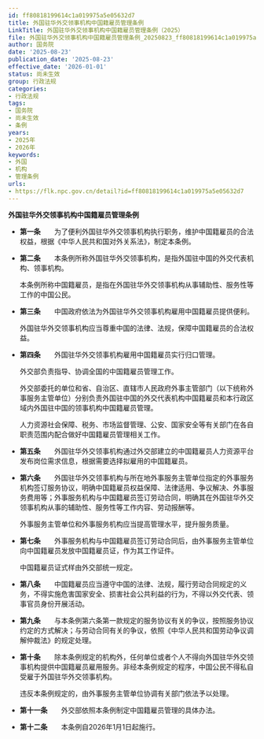 ```yaml
---
id: ff80818199614c1a019975a5e05632d7
title: 外国驻华外交领事机构中国籍雇员管理条例
LinkTitle: 外国驻华外交领事机构中国籍雇员管理条例（2025）
file: 外国驻华外交领事机构中国籍雇员管理条例_20250823_ff80818199614c1a019975a5e05632d7.docx
author: 国务院
date: '2025-08-23'
publication_date: '2025-08-23'
effective_date: '2026-01-01'
status: 尚未生效
group: 行政法规
categories:
- 行政法规
tags:
- 国务院
- 尚未生效
- 条例
years:
- 2025年
- 2026年
keywords:
- 外国
- 机构
- 管理条例
urls:
- https://flk.npc.gov.cn/detail?id=ff80818199614c1a019975a5e05632d7
---
```


**外国驻华外交领事机构中国籍雇员管理条例**

- **第一条**　　为了便利外国驻华外交领事机构执行职务，维护中国籍雇员的合法权益，根据《中华人民共和国对外关系法》，制定本条例。

- **第二条**　　本条例所称外国驻华外交领事机构，是指外国驻中国的外交代表机构、领事机构。

  本条例所称中国籍雇员，是指在外国驻华外交领事机构从事辅助性、服务性等工作的中国公民。

- **第三条**　　中国政府依法为外国驻华外交领事机构雇用中国籍雇员提供便利。

  外国驻华外交领事机构应当尊重中国的法律、法规，保障中国籍雇员的合法权益。

- **第四条**　　外国驻华外交领事机构雇用中国籍雇员实行归口管理。

  外交部负责指导、协调全国的中国籍雇员管理工作。

  外交部委托的单位和省、自治区、直辖市人民政府外事主管部门（以下统称外事服务主管单位）分别负责外国驻中国的外交代表机构中国籍雇员和本行政区域内外国驻中国的领事机构中国籍雇员管理。

  人力资源社会保障、税务、市场监督管理、公安、国家安全等有关部门在各自职责范围内配合做好中国籍雇员管理相关工作。

- **第五条**　　外国驻华外交领事机构通过外交部建立的中国籍雇员人力资源平台发布岗位需求信息，根据需要选择拟雇用的中国籍雇员。

- **第六条**　　外国驻华外交领事机构与所在地外事服务主管单位指定的外事服务机构签订服务协议，明确中国籍雇员权益保障、法律适用、争议解决、外事服务费用等；外事服务机构与中国籍雇员签订劳动合同，明确其在外国驻华外交领事机构从事的辅助性、服务性等工作内容、劳动报酬等。

  外事服务主管单位和外事服务机构应当提高管理水平，提升服务质量。

- **第七条**　　外事服务机构与中国籍雇员签订劳动合同后，由外事服务主管单位向中国籍雇员发放中国籍雇员证，作为其工作证件。

  中国籍雇员证式样由外交部统一规定。

- **第八条**　　中国籍雇员应当遵守中国的法律、法规，履行劳动合同规定的义务，不得实施危害国家安全、损害社会公共利益的行为，不得以外交代表、领事官员身份开展活动。

- **第九条**　　与本条例第六条第一款规定的服务协议有关的争议，按照服务协议约定的方式解决；与劳动合同有关的争议，依照《中华人民共和国劳动争议调解仲裁法》的规定处理。

- **第十条**　　除本条例规定的机构外，任何单位或者个人不得向外国驻华外交领事机构提供中国籍雇员雇用服务。非经本条例规定的程序，中国公民不得私自受雇于外国驻华外交领事机构。

  违反本条例规定的，由外事服务主管单位协调有关部门依法予以处理。

- **第十一条**　　外交部依照本条例制定中国籍雇员管理的具体办法。

- **第十二条**　　本条例自2026年1月1日起施行。
